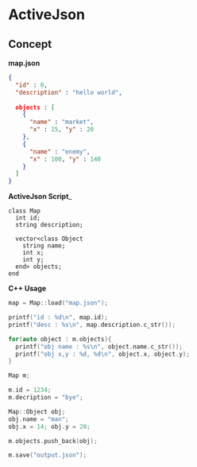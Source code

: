 ActiveJson
==========

Concept
----
__map.json__
```JSON
{
  "id" : 0,
  "description" : "hello world",
  
  objects : [
    {
      "name" : "market",
      "x" : 15, "y" : 20
    },
    {
      "name" : "enemy",
      "x" : 100, "y" : 140
    }
  ]
}
```
__ActiveJson Script___
```
class Map
  int id;
  string description;
  
  vector<class Object
    string name;
    int x;
    int y;
  end> objects;
end
```
__C++ Usage__
```C++
map = Map::load("map.json");

printf("id : %d\n", map.id);
printf("desc : %s\n", map.description.c_str());

for(auto object : m.objects){
  printf("obj name : %s\n", object.name.c_str());
  printf("obj x,y : %d, %d\n", object.x, object.y);
}
```
```C++
Map m;

m.id = 1234;
m.decription = "bye";

Map::Object obj;
obj.name = "man";
obj.x = 14; obj.y = 20;

m.objects.push_back(obj);

m.save("output.json");
```
